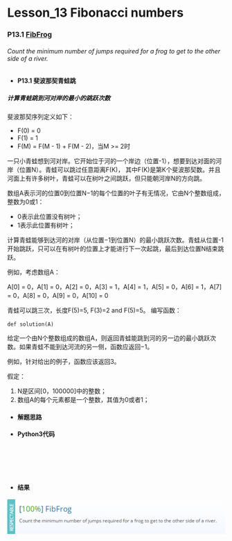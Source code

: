# Lesson_13 Fibonacci numbers  




### P13.1 [FibFrog](https://app.codility.com/programmers/lessons/13-fibonacci_numbers/fib_frog/) 

###### Count the minimum number of jumps required for a frog to get to the other side of a river.

* #### P13.1  斐波那契青蛙跳


##### 计算青蛙跳到河对岸的最小的跳跃次数

斐波那契序列定义如下：

  * F(0) = 0
  * F(1) = 1
  * F(M) = F(M - 1) + F(M - 2)，当M >= 2时
    
一只小青蛙想到河对岸。它开始位于河的一个岸边（位置-1），想要到达对面的河岸（位置N）。青蛙可以跳过任意距离F(K)，
其中F(K)是第K个斐波那契数。并且河面上有许多树叶，青蛙可以在树叶之间跳跃，但只能朝河岸N的方向跳。

数组A表示河的位置0到位置N−1的每个位置的叶子有无情况，它由N个整数组成，整数为0或1：

  * 0表示此位置没有树叶；
  * 1表示此位置有树叶；
  
计算青蛙能够到达河的对岸（从位置−1到位置N）的最小跳跃次数。青蛙从位置-1开始跳跃，只可以在有树叶的位置上才能进行下一次起跳，最后到达位置N结束跳跃。


例如，考虑数组A：

A[0] = 0，A[1] = 0，A[2] = 0，A[3] = 1，A[4] = 1，A[5] = 0，A[6] = 1，A[7] = 0，A[8] = 0，A[9] = 0，A[10] = 0

青蛙可以跳三次，长度F(5)=5, F(3)=2 and F(5)=5。
编写函数：

```
def solution(A)
```

给定一个由N个整数组成的数组A，则返回青蛙能跳到河的另一边的最小跳跃次数。如果青蛙不能到达河流的另一侧，函数应返回−1。

例如，针对给出的例子，函数应该返回3。

假定：
  1. N是区间[0，100000]中的整数；
  2. 数组A的每个元素都是一个整数，其值为0或者1；

* #### 解题思路


* #### Python3代码

```





```


* #### 结果





![image](https://github.com/Anfany/Codility-Lessons-By-Python3/blob/master/L13_Fibonacci%20numbers/13.1.png)
